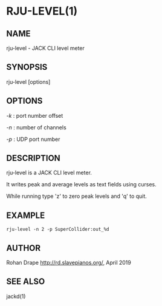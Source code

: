 RJU-LEVEL(1)
============

NAME
----
rju-level - JACK CLI level meter

SYNOPSIS
--------
rju-level [options]

OPTIONS
-------
*-k*
:   port number offset

*-n*
:   number of channels

*-p*
:   UDP port number

DESCRIPTION
-----------
rju-level is a JACK CLI level meter.

It writes peak and average levels as text fields using curses.

While running type 'z' to zero peak levels and 'q' to quit.

EXAMPLE
-------

    rju-level -n 2 -p SuperCollider:out_%d

AUTHOR
------
Rohan Drape <http://rd.slavepianos.org/>, April 2019

SEE ALSO
--------
jackd(1)
